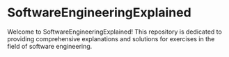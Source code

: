 # SoftwareEngineeringExplained
Welcome to SoftwareEngineeringExplained! This repository is dedicated to providing comprehensive explanations and solutions for exercises in the field of software engineering. 
